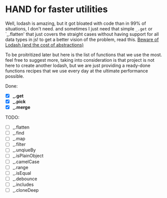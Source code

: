 # HAND for faster utilities
Well, lodash is amazing, but it got bloated with code than in 99% of situations, I don't need. and sometimes I just need that simple `_.get` or `_.flatten' that just covers the straight cases without having support for all data types in js!
to get a better vision of the problem, read this.
[Beware of Lodash (and the cost of abstractions)](http://odino.org/beware-of-lodash-and-the-cost-of-abstractions/)

To be proitritized later but here is the list of functions that we use the most.
feel free to suggest more, taking into consideration is that project is not here to create another lodash, but we are just providing a ready-done functions recipes that we use every day at the ultimate performance possible.

Done:
- [x] **_.get**
- [x] **_.pick**
- [x] **_.merge**

TODO:
- [ ] _.flatten
- [ ] _.find
- [ ] _.map
- [ ] _.filter
- [ ] _.unqiueBy
- [ ] _.isPlainObject
- [ ] _.camelCase
- [ ] _.range
- [ ] _.isEqual
- [ ] _.debounce
- [ ] _.includes
- [ ] _.cloneDeep
